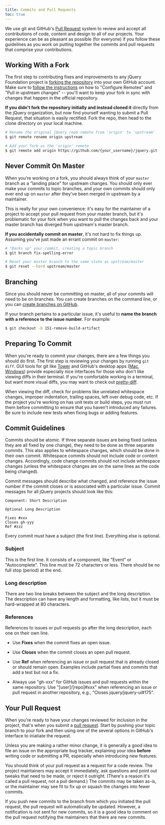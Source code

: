 ```yaml
---
title: Commits and Pull Requests
toc: true
---
```


We use git and GitHub's [Pull Request](https://help.github.com/articles/using-pull-requests) system to review and accept all contributions of code, content and design to all of our projects. Your experience can be as pleasant as possible (for everyone) if you follow these guidelines as you work on putting together the commits and pull requests that comprise your contributions.

## Working With a Fork

The first step to contributing fixes and improvements to any jQuery Foundation project is [forking the repository](https://help.github.com/articles/fork-a-repo) into your own GitHub account. Make sure to [follow the instructions](https://help.github.com/articles/fork-a-repo) on how to "Configure Remotes" and "Pull in upstream changes" -- you'll want to keep your fork in sync with changes that happen in the official repository.

**If you didn't fork the repository initially and instead cloned it** directly from the jQuery organization, but now find yourself wanting to submit a Pull Request, that situation is easily rectified. Fork the repo, then head to the clone directory on your local machine.

``` bash
# Rename the original jQuery repo remote from 'origin' to 'upstream'
$ git remote rename origin upstream

# Add your fork as the 'origin' remote
$ git remote add origin https://github.com/{your_username}/jquery.git
```

## Never Commit On Master

When you're working on a fork, you should always think of your `master` branch as a "landing place" for upstream changes. You should only ever make your commits to topic branches, and your own commits should only ever end up on `master` after they've been merged in upstream by a maintainer.

This is really for your own convenience: it's easy for the maintainer of a project to accept your pull request from your master branch, but it's problematic for your fork when you want to pull the changes back and your master branch has diverged from upstream's master branch.

**If you accidentally commit on master**, it's not hard to fix things up. Assuming you've just made an errant commit on `master`:

``` bash
# "Backs up" your commit, creating a topic branch
$ git branch fix-spelling-error

# Reset your master branch to the same state as upstream/master
$ git reset --hard upstream/master
```

## Branching

Since you should never be committing on master, all of your commits will need to be on branches. You can create branches on the command line, or you can [create branches on GitHub](https://github.com/blog/1377-create-and-delete-branches).

If your branch pertains to a particular issue, it's useful to **name the branch with a reference to the issue number**. For example:

``` bash
$ git checkout -b 151-remove-build-artifact
```

## Preparing To Commit

When you're ready to commit your changes, there are a few things you should do first. The first step is reviewing your changes by running `git diff`. GUI tools for git like [Tower](http://www.git-tower.com/) and GitHub's desktop apps ([Mac](https://mac.github.com/), [Windows](https://windows.github.com/)) provide especially nice interfaces for those who don't like viewing diffs in their terminal. If you're comfortable working in a terminal, but want more visual diffs, you may want to check out [pretty-diff](https://www.npmjs.org/package/pretty-diff).

When viewing the diff, check for problems like unrelated whitespace changes, improper indentation, trailing spaces, left over debug code, etc. If the project you're working on has unit tests or build steps, you must run them before committing to ensure that you haven't introduced any failures. Be sure to include new tests when fixing bugs or adding features.

## Commit Guidelines

Commits should be atomic. If three separate issues are being fixed (unless they are all fixed by one change), they need to be done as three separate commits. This also applies to whitespace changes, which should be done in their own commit. Whitespace commits should not include code or content changes. Accordingly, code change commits should not include whitespace changes (unless the whitespace changes are on the same lines as the code being changed).

Commit messages should describe what changed, and reference the issue number if the commit closes or is associated with a particular issue. Commit messages for all jQuery projects should look like this:

```
Component: Short Description

Optional Long Description

Fixes #xxx
Closes gh-yyy
Ref #zzz
```

Every commit must have a subject (the first line). Everything else is optional.

### Subject

This is the first line. It consists of a component, like "Event" or "Autocomplete". This line must be 72 characters or less. There should be no full stop (period) at the end.

### Long description

There are two line breaks between the subject and the long description. The description can have any length and formatting, like lists, but it must be hard-wrapped at 80 characters.

### References

References to issues or pull requests go after the long description, each one on their own line.

* Use **Fixes** when the commit fixes an open issue.

* Use **Closes** when the commit closes an open pull request.

* Use **Ref** when referencing an issue or pull request that is already closed or should remain open. Examples include partial fixes and commits that add a test but not a fix.

* Always use "gh-xxx" for GitHub issues and pull requests within the same repository. Use "\[user\]/\[repo\]#xxx" when referencing an issue or pull request in another repository, e.g., "Closes jquery/jquery-ui#175".

## Your Pull Request

When you're ready to have your changes reviewed for inclusion in the project, that's when you submit a [pull request](https://help.github.com/articles/using-pull-requests). Start by pushing your topic branch to your fork and then using one of the several options in GitHub's interface to iniatiate the request.

Unless you are making a rather minor change, it is generally a good idea to file an issue on the appropriate bug tracker, explaining your idea **before** writing code or submitting a PR, especially when introducing new features.

You should think of your pull request as a request for a code review. The project maintainers may accept it immediately, ask questions and point out tweaks that need to be made, or reject it outright. (There's a reason it's called a pull request, not a pull demand.) The commits may be taken as-is, or the maintainer may see fit to fix up or squash the changes into fewer commits.

If you push new commits to the branch from which you initiated the pull request, the pull request will automatically be updated. However, a notification is not sent for new commits, so it is a good idea to comment on the pull request notifying the maintainers that there are new commits.
